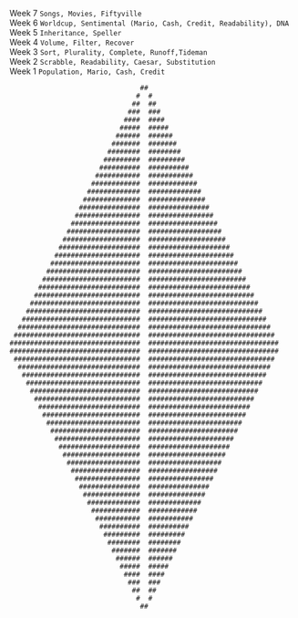 Week 7 `Songs, Movies, Fiftyville`\
Week 6 `Worldcup, Sentimental (Mario, Cash, Credit, Readability), DNA`\
Week 5 `Inheritance, Speller`\
Week 4 `Volume, Filter, Recover`\
Week 3 `Sort, Plurality, Complete, Runoff,Tideman`\
Week 2 `Scrabble, Readability, Caesar, Substitution`\
Week 1 `Population, Mario, Cash, Credit`

                                    ##
                                   #  #
                                  ##  ##
                                 ###  ###
                                ####  ####
                               #####  #####
                              ######  ######
                             #######  #######
                            ########  ########
                           #########  #########
                          ##########  ##########
                         ###########  ###########
                        ############  ############
                       #############  #############
                      ##############  ##############
                     ###############  ###############
                    ################  ################
                   #################  #################
                  ##################  ##################
                 ###################  ###################
                ####################  ####################
               #####################  #####################
              ######################  ######################
             #######################  #######################
            ########################  ########################
           #########################  #########################
          ##########################  ##########################
         ###########################  ###########################
        ############################  ############################
       #############################  #############################
      ##############################  ##############################
     ###############################  ###############################
    ################################  ################################
    ################################  ################################
     ###############################  ###############################
      ##############################  ##############################
       #############################  #############################
        ############################  ############################
         ###########################  ###########################
          ##########################  ##########################
           #########################  #########################
            ########################  ########################
             #######################  #######################
              ######################  ######################
               #####################  #####################
                ####################  ####################
                 ###################  ###################
                  ##################  ##################
                   #################  #################
                    ################  ################
                     ###############  ###############
                      ##############  ##############
                       #############  #############
                        ############  ############
                         ###########  ###########
                          ##########  ##########
                           #########  #########
                            ########  ########
                             #######  #######
                              ######  ######
                               #####  #####
                                ####  ####
                                 ###  ###
                                  ##  ##
                                   #  #    
                                    ##
